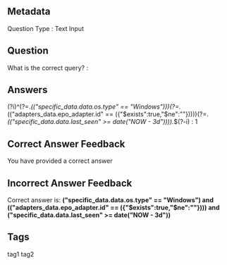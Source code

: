 ## Metadata
Question Type : Text Input

## Question
What is the correct query? :

## Answers
(?i)^(?=.*\(("specific_data\.data\.os\.type" == "Windows")\))(?=.*\(("adapters_data\.epo_adapter\.id" == \(\{"\$exists":true,"\$ne":""\}\)\)\))(?=.*\(("specific_data\.data\.last_seen" >= date\("NOW - 3d"\))\)).*$(?-i) : 1

## Correct Answer Feedback
You have provided a correct answer

## Incorrect Answer Feedback
Correct answer is: **("specific_data.data.os.type" == "Windows") and (("adapters_data.epo_adapter.id" == ({"$exists":true,"$ne":""}))) and ("specific_data.data.last_seen" >= date("NOW - 3d"))**

## Tags
tag1
tag2